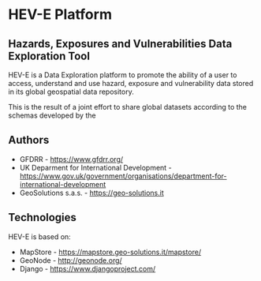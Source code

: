 # HEV-E Platform
## Hazards, Exposures and Vulnerabilities Data Exploration Tool ##

HEV-E is a Data Exploration platform to promote the ability of a user to access, understand and use hazard, exposure and vulnerability data stored in its global geospatial data repository.

This is the result of a joint effort to share global datasets according to the schemas developed by the

## Authors
- GFDRR - https://www.gfdrr.org/
- UK Deparment for International Development - https://www.gov.uk/government/organisations/department-for-international-development
- GeoSolutions s.a.s. - https://geo-solutions.it

## Technologies
HEV-E is based on:
 - MapStore - https://mapstore.geo-solutions.it/mapstore/
 - GeoNode - http://geonode.org/
 - Django - https://www.djangoproject.com/
